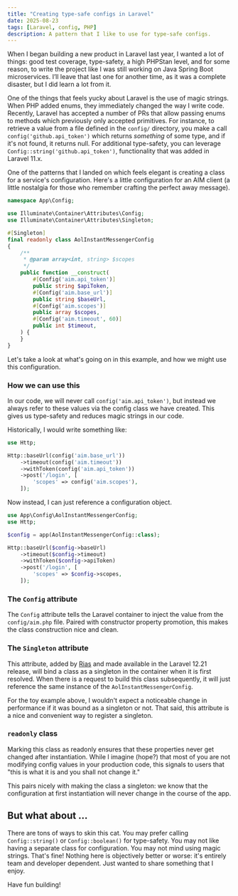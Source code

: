 ```yaml
---
title: "Creating type-safe configs in Laravel"
date: 2025-08-23
tags: [Laravel, config, PHP]
description: A pattern that I like to use for type-safe configs.
---
```


When I began building a new product in Laravel last year, I wanted a lot of things: good test coverage, type-safety, a high PHPStan level, and for some reason, to write the project like I was still working on Java Spring Boot microservices. I’ll leave that last one for another time, as it was a complete disaster, but I did learn a lot from it.

One of the things that feels yucky about Laravel is the use of magic strings. When PHP added enums, they immediately changed the way I write code. Recently, Laravel has accepted a number of PRs that allow passing enums to methods which previously only accepted primitives. For instance, to retrieve a value from a file defined in the `config/` directory, you make a call `config('github.api_token')` which returns _something_ of some type, and if it's not found, it returns null. For additional type-safety, you can leverage `Config::string('github.api_token')`, functionality that was added in Laravel 11.x.

One of the patterns that I landed on which feels elegant is creating a class for a service's configuration. Here's a little configuration for an AIM client (a little nostalgia for those who remember crafting the perfect away message).

```php
namespace App\Config;

use Illuminate\Container\Attributes\Config;
use Illuminate\Container\Attributes\Singleton;

#[Singleton]
final readonly class AolInstantMessengerConfig
{
    /**
     * @param array<int, string> $scopes
     */
    public function __construct(
        #[Config('aim.api_token')]
        public string $apiToken,
        #[Config('aim.base_url')]
        public string $baseUrl,
        #[Config('aim.scopes')]
        public array $scopes,
        #[Config('aim.timeout', 60)]
        public int $timeout,
    ) {
    }
}
```

Let's take a look at what's going on in this example, and how we might use this configuration.

### How we can use this
In our code, we will never call `config('aim.api_token')`, but instead we always refer to these values via the config class we have created. This gives us type-safety and reduces magic strings in our code.

Historically, I would write something like:

```php
use Http;

Http::baseUrl(config('aim.base_url'))
    ->timeout(config('aim.timeout'))
    ->withToken(config('aim.api_token'))
    ->post('/login', [
        'scopes' => config('aim.scopes'),
    ]);
```

Now instead, I can just reference a configuration object.
```php
use App\Config\AolInstantMessengerConfig;
use Http;

$config = app(AolInstantMessengerConfig::class);

Http::baseUrl($config->baseUrl)
    ->timeout($config->timeout)
    ->withToken($config->apiToken)
    ->post('/login', [
        'scopes' => $config->scopes,
    ]);
```

### The `Config` attribute
The `Config` attribute tells the Laravel container to inject the value from the `config/aim.php` file. Paired with constructor property promotion, this makes the class construction nice and clean.

### The `Singleton` attribute
This attribute, added by [Rias](https://rias.be/) and made available in the Laravel 12.21 release, will bind a class as a singleton in the container when it is first resolved. When there is a request to build this class subsequently, it will just reference the same instance of the `AolInstantMessengerConfig`. 

For the toy example above, I wouldn't expect a noticeable change in performance if it was bound as a singleton or not. That said, this attribute is a nice and convenient way to register a singleton.

### `readonly` class
Marking this class as readonly ensures that these properties never get changed after instantiation. While I imagine (hope?) that most of you are not modifying config values in your production code, this signals to users that "this is what it is and you shall not change it."

This pairs nicely with making the class a singleton: we know that the configuration at first instantiation will never change in the course of the app.


## But what about ...
There are tons of ways to skin this cat. You may prefer calling `Config::string()` or `Config::boolean()` for type-safety. You may not like having a separate class for configuration. You may not mind using magic strings. That's fine! Nothing here is objectively better or worse: it's entirely team and developer dependent. Just wanted to share something that I enjoy.

Have fun building!